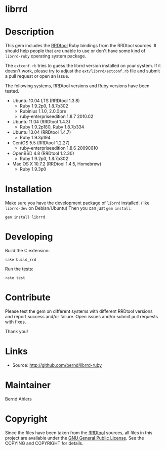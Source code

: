 librrd
======

# Description

This gem includes the [RRDtool](http://www.mrtg.org/rrdtool/) Ruby bindings from
the RRDtool sources. It should help people that are unable to use or don't have
some kind of `librrd-ruby` operating system package.

The `extconf.rb` tries to guess the librrd version installed on your system.
If it doesn't work, please try to adjust the `ext/librrd/extconf.rb` file
and submit a pull request or open an issue.

The following systems, RRDtool versions and Ruby versions  have been tested.

* Ubuntu 10.04 LTS (RRDtool 1.3.8)
  * Ruby 1.9.2p0, 1.8.7p302
  * Rubinius 1.1.0, 2.0.0pre
  * ruby-enterpriseedition 1.8.7 2010.02
* Ubuntu 11.04 (RRDtool 1.4.3)
  * Ruby 1.9.2p180, Ruby 1.8.7p334
* Ubuntu 13.04 (RRDtool 1.4.7)
  * Ruby 1.9.3p194
* CentOS 5.5 (RRDtool 1.2.27)
  * ruby-enterpriseedition 1.8.6 20090610
* OpenBSD 4.8 (RRDtool 1.2.30)
  * Ruby 1.9.2p0, 1.8.7p302
* Mac OS X 10.7.2 (RRDtool 1.4.5, Homebrew)
  * Ruby 1.9.3p0

# Installation

Make sure you have the development package of `librrd` installed.
(like `librrd-dev` on Debian/Ubuntu) Then you can just `gem install`.

    gem install librrd

# Developing

Build the C extension:

    rake build_rrd

Run the tests:

    rake test

# Contribute

Please test the gem on different systems with different RRDtool versions
and report success and/or failure. Open issues and/or submit pull
requests with fixes.

Thank you!

# Links

* Source: http://github.com/bernd/librrd-ruby

# Maintainer

Bernd Ahlers

# Copyright

Since the files have been taken from the [RRDtool](http://www.mrtg.org/rrdtool/)
sources, all files in this project are available under the
[GNU General Public License](http://www.gnu.org/copyleft/gpl.html). See the
COPYING and COPYRIGHT for details.
